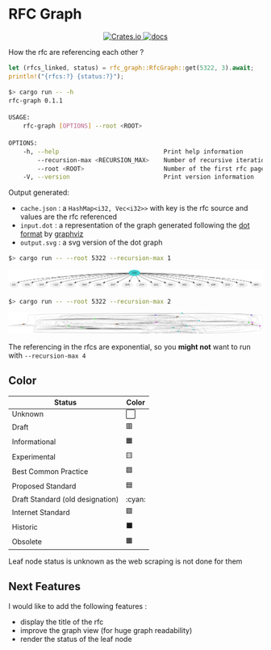 # RFC Graph

<div align="center">
  <a href="https://crates.io/crates/rfc-graph">
    <img src="https://img.shields.io/crates/v/rfc-graph.svg"
      alt="Crates.io" />
  </a>
  <a href="https://docs.rs/rfc-grap">
    <img src="https://docs.rs/rfc-graph/badge.svg"
      alt="docs" />
  </a>
</div>

How the rfc are referencing each other ?

```rs
let (rfcs_linked, status) = rfc_graph::RfcGraph::get(5322, 3).await;
println!("{rfcs:?} {status:?}");
```

```sh
$> cargo run -- -h
rfc-graph 0.1.1

USAGE:
    rfc-graph [OPTIONS] --root <ROOT>

OPTIONS:
    -h, --help                             Print help information
        --recursion-max <RECURSION_MAX>    Number of recursive iteration max [default: 2]
        --root <ROOT>                      Number of the first rfc page in the graph (root)
    -V, --version                          Print version information
```

Output generated:

* `cache.json` : a `HashMap<i32, Vec<i32>>` with key is the rfc source and values are the rfc referenced
* `input.dot` : a representation of the graph generated following the [dot format](https://graphviz.org/doc/info/lang.html) by [graphviz](https://graphviz.org/)
* `output.svg` : a svg version of the dot graph

```sh
$> cargo run -- --root 5322 --recursion-max 1
```

![rfc 5322 one recursion](docs/5322-level-1.svg)

```sh
$> cargo run -- --root 5322 --recursion-max 2
```

![rfc 5322 two recursion](docs/5322-level-2.svg)

The referencing in the rfcs are exponential, so you **might not** want to run with `--recursion-max 4`

## Color

| Status                            | Color  |
| --------------------------------- | ------ |
| Unknown                           | ⬜     |
| Draft                             | 🟥     |
| Informational                     | 🟧     |
| Experimental                      | 🟨     |
| Best Common Practice              | 🟪     |
| Proposed Standard                 | 🟦     |
| Draft Standard (old designation)  | :cyan: |
| Internet Standard                 | 🟩     |
| Historic                          | ⬛     |
| Obsolete                          | 🟫     |

Leaf node status is unknown as the web scraping is not done for them

## Next Features

I would like to add the following features :

* display the title of the rfc
* improve the graph view (for huge graph readability)
* render the status of the leaf node
